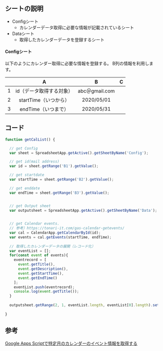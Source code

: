 
## シートの説明
* Configシート
    * カレンダーデータ取得に必要な情報が記載されているシート
* Dataシート
    * 取得したカレンダーデータを登録するシート

#### Configシート
以下のようにカレンダー取得に必要な情報を登録する。
B列の情報を利用します。

|  | A | B | C |
|:-:|:-:|:-:|:-:|
| 1 | id（データ取得する対象） | abc＠gmail.com | |
| 2 | startTime（いつから） | 2020/05/01 | |
| 3 | endTime（いつまで） | 2020/05/31 | |


## コード
```javascript
function getCalList() {

  // get Config
  var sheet = SpreadsheetApp.getActive().getSheetByName('Config');

  // get id(mail address)
  var id = sheet.getRange('B1').getValue();

  // get startdate
  var startTime = sheet.getRange('B2').getValue();

  // get enddate
  var endTime = sheet.getRange('B3').getValue();


  // get Output sheet
  var outputsheet = SpreadsheetApp.getActive().getSheetByName('Data');

  
  // get Calendar events.
  // 参考）https://tonari-it.com/gas-calendar-getevents/
  var cal = CalendarApp.getCalendarById(id);
  var events = cal.getEvents(startTime, endTime);
  
  // 取得したカレンダーデータの展開（レコード化）
  var eventList = [];
  for(const event of events){
    eventrecord = [
      event.getTitle(),
      event.getDescription(),
      event.getStartTime(),
      event.getEndTime()
    ];
    eventList.push(eventrecord);
    console.log(event.getTitle());
  }
  
  outputsheet.getRange(2, 1, eventList.length, eventList[0].length).setValues(eventList);
  
}
```

## 参考
[Google Apps Scriptで特定月のカレンダーのイベント情報を取得する](https://tonari-it.com/gas-calendar-getevents/)
